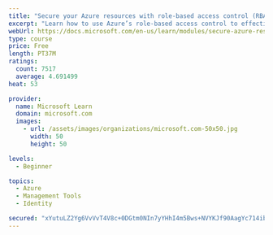 ```yaml
---
title: "Secure your Azure resources with role-based access control (RBAC)"
excerpt: "Learn how to use Azure’s role-based access control to effectively manage your team’s access to Azure resources."
webUrl: https://docs.microsoft.com/en-us/learn/modules/secure-azure-resources-with-rbac/
type: course
price: Free
length: PT37M
ratings:
  count: 7517
  average: 4.691499
heat: 53

provider:
  name: Microsoft Learn
  domain: microsoft.com
  images:
    - url: /assets/images/organizations/microsoft.com-50x50.jpg
      width: 50
      height: 50

levels:
  - Beginner

topics:
  - Azure
  - Management Tools
  - Identity

secured: "xYutuLZ2Yg6VvVvT4V8c+0DGtm0NIn7yYHhI4m5Bws+NVYKJf90AagYc714ibWNZlDfes6B4DgUEnuowWyBfrpba0gUAtchIvZKU9LZHjilETZGV3s8OQzeggadlZqYDic10+x1ubVikN8CPJ5NJ+FZhKeXM5Aza0QYd2K5Td6VUnFeIWLzJdSIRYGmTtnG1maadwjrNw+eqmzUaWxlLzIU4wCNryLnilQRq8aSy8SsfEG5k7Hfp4hbWwHng5CG2CzncEpZxUMZLRc2LEfiMYOMH4EJHzTsI5eh0MiJqNSN0KQrtHsk3myGZlE9RBj4qoI+v78RuqTaiKJssWRXW+UoycW6I7+lRfEUNeFdjzgoH1YPNKWVsZWufmMXegojZTb0VnIRiIGx+dk635cgaJx5ivULmsg5q5X5I2DxR2vA=;9PdYhLVlnRVe8qJ3sGcVUQ=="
---
```


